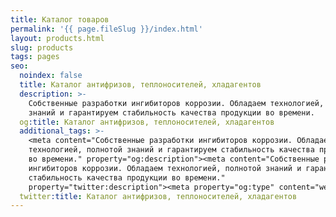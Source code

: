 ```yaml
---
title: Каталог товаров
permalink: '{{ page.fileSlug }}/index.html'
layout: products.html
slug: products
tags: pages
seo:
  noindex: false
  title: Каталог антифризов, теплоносителей, хладагентов
  description: >-
    Собственные разработки ингибиторов коррозии. Обладаем технологией, полнотой
    знаний и гарантируем стабильность качества продукции во времени.
  og:title: Каталог антифризов, теплоносителей, хладагентов
  additional_tags: >-
    <meta content="Собственные разработки ингибиторов коррозии. Обладаем
    технологией, полнотой знаний и гарантируем стабильность качества продукции
    во времени." property="og:description"><meta content="Собственные разработки
    ингибиторов коррозии. Обладаем технологией, полнотой знаний и гарантируем
    стабильность качества продукции во времени."
    property="twitter:description"><meta property="og:type" content="website">
  twitter:title: Каталог антифризов, теплоносителей, хладагентов
---
```



